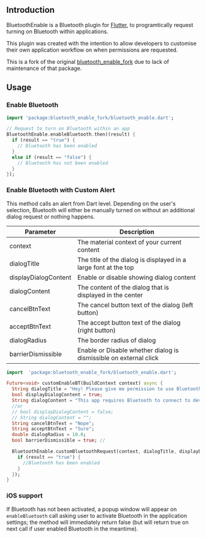 ## Introduction

BluetoothEnable is a Bluetooth plugin for [Flutter](https://www.flutter.io), to programtically request turning on Bluetooth within applications. 

This plugin was created with the intention to allow developers to customise their own application workflow on when permissions are requested.

This is a fork of the original [bluetooth_enable_fork](https://pub.dev/packages/bluetooth_enable_fork) due to lack of maintenance of that package.

## Usage

### Enable Bluetooth

```dart
import 'package:bluetooth_enable_fork/bluetooth_enable.dart';

// Request to turn on Bluetooth within an app
BluetoothEnable.enableBluetooth.then((result) {
  if (result == "true") {
    // Bluetooth has been enabled
  }
  else if (result == "false") {
    // Bluetooth has not been enabled
  }
});
```

### Enable Bluetooth with Custom Alert

This method calls an alert from Dart level. Depending on the user's selection, Bluetooth will either be manually turned on without an additional dialog request or nothing happens.

|Parameter       |Description                          |
|----------------|-------------------------------|
|context				 |The material context of your current content            |
|dialogTitle    		 |The title of the dialog is displayed in a large font at the top|
|displayDialogContent 	|Enable or disable showing dialog content
|dialogContent 			|The content of the dialog that is displayed in the center|
|cancelBtnText 			|The cancel button text of the dialog (left button)|
|acceptBtnText 			|The accept button text of the dialog (right button)|
|dialogRadius 			|The border radius of dialog|
|barrierDismissible 	|Enable or Disable whether dialog is dismissible on external click|


```dart
import  'package:bluetooth_enable_fork/bluetooth_enable.dart';

Future<void> customEnableBT(BuildContext context) async {
  String dialogTitle = "Hey! Please give me permission to use Bluetooth!";
  bool displayDialogContent = true;
  String dialogContent = "This app requires Bluetooth to connect to device.";
  //or
  // bool displayDialogContent = false;
  // String dialogContent = "";
  String cancelBtnText = "Nope";
  String acceptBtnText = "Sure";
  double dialogRadius = 10.0;
  bool barrierDismissible = true; //

  BluetoothEnable.customBluetoothRequest(context, dialogTitle, displayDialogContent, dialogContent, cancelBtnText, acceptBtnText, dialogRadius, barrierDismissible).then((result) {
    if (result == "true") {
      //Bluetooth has been enabled
    }
  });
}
```

### iOS support

If Bluetooth has not been activated, a popup window will appear on `enableBluetooth` call asking user to activate Bluetooth in the application settings; 
the method will immediately return false (but will return true on next call if user enabled Bluetooth in the meantime).